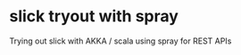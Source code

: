 slick tryout with spray
=========================

Trying out slick with AKKA / scala using spray for REST APIs
